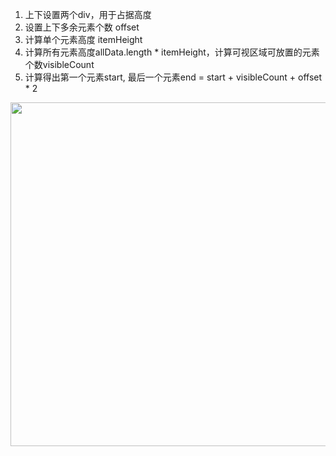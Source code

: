 1. 上下设置两个div，用于占据高度
2. 设置上下多余元素个数 offset
3. 计算单个元素高度 itemHeight
4. 计算所有元素高度allData.length * itemHeight，计算可视区域可放置的元素个数visibleCount
5. 计算得出第一个元素start, 最后一个元素end = start + visibleCount + offset * 2

<img src="images/虚拟滚动.jpeg" width="550px" alt="">  
